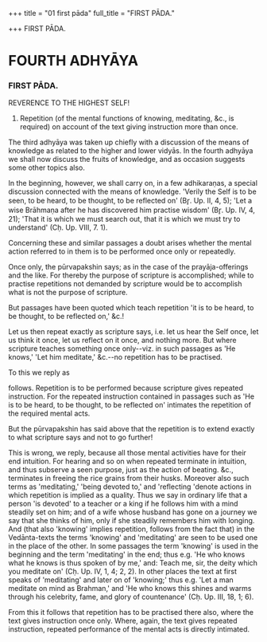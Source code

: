 +++
title = "01 first pāda"
full_title = "FIRST PĀDA."

+++
FIRST PĀDA.



# FOURTH ADHYĀYA

### FIRST PĀDA.

REVERENCE TO THE HIGHEST SELF!

1. Repetition (of the mental functions of knowing, meditating, &c., is required) on account of the text giving instruction more than once.

The third adhyāya was taken up chiefly with a discussion of the means of knowledge as related to the higher and lower vidyās. In the fourth adhyāya we shall now discuss the fruits of knowledge, and as occasion suggests some other topics also.

In the beginning, however, we shall carry on, in a few adhikaraṇas, a special discussion connected with the means of knowledge. 'Verily the Self is to be seen, to be heard, to be thought, to be reflected on' (Br̥. Up. II, 4, 5); 'Let a wise Brāhmaṇa after he has discovered him practise wisdom' (Br̥. Up. IV, 4, 21); 'That it is which we must search out, that it is which we must try to understand' (Cḥ. Up. VIII, 7. 1).

Concerning these and similar passages a doubt arises whether the mental action referred to in them is to be performed once only or repeatedly.

Once only, the pūrvapakshin says; as in the case of the prayāja-offerings and the like. For thereby the purpose of scripture is accomplished; while to practise repetitions not demanded by scripture would be to accomplish what is not the purpose of scripture.

But passages have been quoted which teach repetition 'it is to be heard, to be thought, to be reflected on,' &c.!

Let us then repeat exactly as scripture says, i.e. let us hear the Self once, let us think it once, let us reflect on it once, and nothing more. But where scripture teaches something once only--viz. in such passages as 'He knows,' 'Let him meditate,' &c.--no repetition has to be practised.

To this we reply as

follows. Repetition is to be performed because scripture gives repeated instruction. For the repeated instruction contained in passages such as 'He is to be heard, to be thought, to be reflected on' intimates the repetition of the required mental acts.

But the pūrvapakshin has said above that the repetition is to extend exactly to what scripture says and not to go further!

This is wrong, we reply, because all those mental activities have for their end intuition. For hearing and so on when repeated terminate in intuition, and thus subserve a seen purpose, just as the action of beating. &c., terminates in freeing the rice grains from their husks. Moreover also such terms as 'meditating,' 'being devoted to,' and 'reflecting 'denote actions in which repetition is implied as a quality. Thus we say in ordinary life that a person 'is devoted' to a teacher or a king if he follows him with a mind steadily set on him; and of a wife whose husband has gone on a journey we say that she thinks of him, only if she steadily remembers him with longing. And (that also 'knowing' implies repetition, follows from the fact that) in the Vedānta-texts the terms 'knowing' and 'meditating' are seen to be used one in the place of the other. In some passages the term 'knowing' is used in the beginning and the term 'meditating' in the end; thus e.g. 'He who knows what he knows is thus spoken of by me,' and: Teach me, sir, the deity which you meditate on' (Cḥ. Up. IV, 1, 4; 2, 2). In other places the text at first speaks of 'meditating' and later on of 'knowing;' thus e.g. 'Let a man meditate on mind as Brahman,' and 'He who knows this shines and warms through his celebrity, fame, and glory of countenance' (Cḥ. Up. III, 18, 1; 6).

From this it follows that repetition has to be practised there also, where the text gives instruction once only. Where, again, the text gives repeated instruction, repeated performance of the mental acts is directly intimated.

